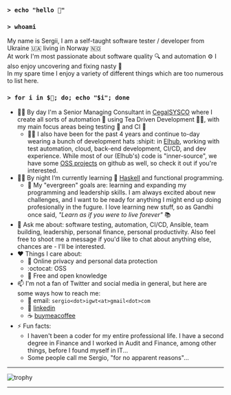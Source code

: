 ### `> echo "hello 👋"`

### `> whoami`

My name is Sergii, I am a self-taught software tester / developer from Ukraine 🇺🇦 living in Norway 🇳🇴  
At work I'm most passionate about software quality 🔍 and automation ⚙️ I also enjoy uncovering and fixing nasty 🐞  
In my spare time I enjoy a variety of different things which are too numerous to list here.  

### `> for i in $📌; do; echo "$i"; done`

- 🦸‍♂️ By day I'm a Senior Managing Consultant in [CegalSYSCO](www.sysco.no) where I create all sorts of automation 🤖 using Tea Driven Development 🍵🔨, with my main focus areas being testing 🧪 and CI 💯
  - 👨‍💻 I also have been for the past 4 years and continue to-day wearing a bunch of development hats :shipit: in [Elhub](https://elhub.no), working with test automation, cloud, back-end development, CI/CD, and dev experience. While most of our (Elhub's) code is "inner-source", we have some [OSS projects](https://github.com/orgs/elhub/repositories) on github as well, so check it out if you're interested.
- 🦹‍♂️ By night I’m currently learning 🌱 [Haskell](https://www.haskell.org/) and functional programming.
  - 🌲 My "evergreen" goals are: learning and expanding my programming and leadership skills. I am always excited about new challenges, and I want to be ready for anything I might end up doing profesionally in the fugure. I love learning new stuff, so as Gandhi once said, *"Learn as if you were to live forever"* 📚
- 💬 Ask me about: software testing, automation, CI/CD, Ansible, team building, leadership, personal finance, personal productivity. Also feel free to shoot me a message if you'd like to chat about anything else, chances are - I'll be interested.
- ❤️  Things I care about:
  - 🔏 Online privacy and personal data protection
  - :octocat: OSS
  - 📖 Free and open knowledge
- 📫 I'm not a fan of Twitter and social media in general, but here are some ways how to reach me:
    - 📨 email: `sergio<dot>igwt<at>gmail<dot>com`
    - 🔗 [linkedin](https://www.linkedin.com/in/serpro69/)
    - ☕ [buymeacoffee](https://www.buymeacoffee.com/serpro69)
- ⚡ Fun facts:
    - I haven't been a coder for my entire professional life. I have a second degree in Finance and I worked in Audit and Finance, among other things, before I found myself in IT...
    - Some people call me Sergio, "for no apparent reasons"...

---

![trophy](https://github-profile-trophy.vercel.app/?username=serpro69&theme=nord&no-bg=true)

---

<!--
**serpro69/serpro69** is a ✨ _special_ ✨ repository because its `README.md` (this file) appears on your GitHub profile.

Here are some ideas to get you started:

- 🔭 I’m currently working on ...
- 🌱 I’m currently learning ...
- 👯 I’m looking to collaborate on ...
- 🤔 I’m looking for help with ...
- 💬 Ask me about ...
- 📫 How to reach me: ...
- 😄 Pronouns: ...
- ⚡ Fun fact: ...
-->

<!--
Useful links:
- emojipedia:  https://emojipedia.org/
- emojis wiki: https://emojis.wiki/
- emojidb:     https://emojidb.org/
-->
